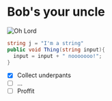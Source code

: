 # Bob's your uncle

![Oh Lord](https://64.media.tumblr.com/d559d8ecb2e738621b74b9427774c931/tumblr_pau4nn6XPv1w8f7y5o1_500.gifv)


``` C#
string j = "I'm a string"
public void Thing(string input){
  input = input + " nooooooo!";
}
```
- [x] Collect underpants
- [ ] ...
- [ ] Proffit
